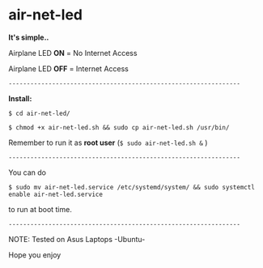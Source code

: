 # air-net-led
**It's simple..**

Airplane LED **ON** = No Internet Access

Airplane LED **OFF** = Internet Access

`----------------------------------------------------------------`

**Install:**

`$ cd air-net-led/`

`$ chmod +x air-net-led.sh && sudo cp air-net-led.sh /usr/bin/`


Remember to run it as **root user** (`$ sudo air-net-led.sh &` )

`----------------------------------------------------------------`

You can do 

`$ sudo mv air-net-led.service /etc/systemd/system/ && sudo systemctl enable air-net-led.service`

to run at boot time.

`----------------------------------------------------------------`

NOTE: Tested on Asus Laptops -Ubuntu- 


Hope you enjoy
